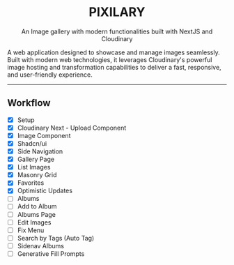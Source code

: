 # <h1 align="center">PIXILARY</h1>
<p align="center">An Image gallery with modern functionalities built with NextJS and Cloudinary</p>

A web application designed to showcase and manage images seamlessly. Built with modern web technologies, it leverages Cloudinary's powerful image hosting and transformation capabilities to deliver a fast, responsive, and user-friendly experience.

---

## Workflow

- [x] Setup
- [x] Cloudinary Next - Upload Component
- [x] Image Component
- [x] Shadcn/ui
- [x] Side Navigation
- [x] Gallery Page
- [x] List Images
- [x] Masonry Grid
- [x] Favorites
- [x] Optimistic Updates
- [ ] Albums
- [ ] Add to Album
- [ ] Albums Page
- [ ] Edit Images
- [ ] Fix Menu
- [ ] Search by Tags (Auto Tag)
- [ ] Sidenav Albums
- [ ] Generative Fill Prompts